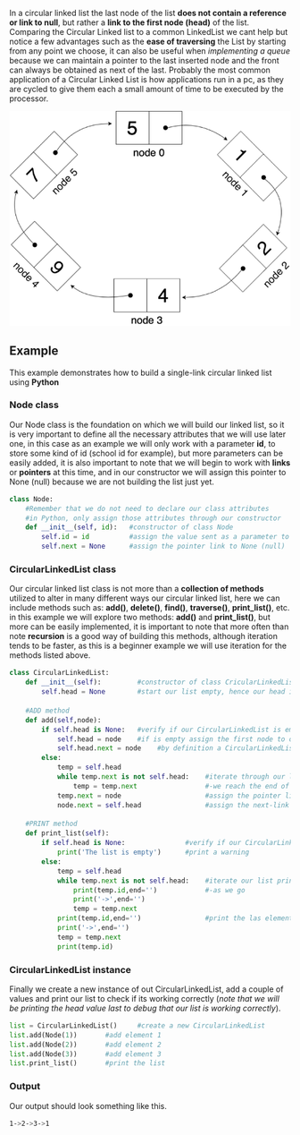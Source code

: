 In a circular linked list the last node of the list **does not contain a reference or link to null**, but rather a **link to the first node (head)** of the list. Comparing the Circular Linked list to a common LinkedList we cant help but notice a few advantages such as the **ease of traversing** the List by starting from any point we choose, it can also be useful when *implementing a queue* because we can maintain a pointer to the last inserted node and the front can always be obtained as next of the last. Probably the most common application of a Circular Linked List is how applications run in a pc, as they are cycled to give them each a small amount of time to be executed by the processor.


![circular.png](circular.png)


## Example

This example demonstrates how to build a single-link circular linked list using **Python**

### Node class

Our Node class is the foundation on which we will build our linked list, so it is very important to define all the necessary attributes that we will use later one, in this case as an example we will only work with a parameter **id**, to store some kind of id (school id for example), but more parameters can be easily added, it is also important to note that we will begin to work with **links** or **pointers** at this time, and in our constructor we will assign this pointer to None (null) because we are not building the list just yet.

``` python
class Node:
    #Remember that we do not need to declare our class attributes
    #in Python, only assign those attributes through our constructor
    def __init__(self, id):   #constructor of class Node
        self.id = id          #assign the value sent as a parameter to our class atribute
        self.next = None      #assign the pointer link to None (null)
```

### CircularLinkedList class

Our circular linked list class is not more than a **collection of methods** utilized to alter in many different ways our circular linked list, here we can include methods such as: **add()**, **delete()**, **find()**, **traverse()**, **print_list()**, etc. in this example we will explore two methods: **add()** and **print_list()**, but more can be easily implemented, it is important to note that more often than note **recursion** is a good way of building this methods, although iteration tends to be faster, as this is a beginner example we will use iteration for the methods listed above.

``` python
class CircularLinkedList:
    def __init__(self):         #constructor of class CricularLinkedList
        self.head = None        #start our list empty, hence our head is None (null)

    #ADD method
    def add(self,node):
        if self.head is None:   #verify if our CircularLinkedList is empty
            self.head = node    #if is empty assign the first node to our head
            self.head.next = node    #by definition a CircularLinkedList next-link points to itself
        else:
            temp = self.head
            while temp.next is not self.head:    #iterate through our list until-
                temp = temp.next                 #-we reach the end of it
            temp.next = node                     #assign the pointer link of the last element to our new element
            node.next = self.head                #assign the next-link of the last node to the head of the CircularLinkedList

    #PRINT method
    def print_list(self):
        if self.head is None:               #verify if our CircularLinkedList is empty
            print('The list is empty')      #print a warning
        else:
            temp = self.head
            while temp.next is not self.head:    #iterate our list printing each element-
                print(temp.id,end='')            #-as we go
                print('->',end='')
                temp = temp.next
            print(temp.id,end='')                #print the las element in order to avoid [1->2->3->] the last link pointing tu None (null)
            print('->',end='')
            temp = temp.next
            print(temp.id)
```

### CircularLinkedList instance

Finally we create a new instance of out CircularLinkedList, add a couple of values and print our list to check if its working correctly (*note that we will be printing the head value last to debug that our list is working correctly*).


``` python
list = CircularLinkedList()     #create a new CircularLinkedList
list.add(Node(1))       #add element 1
list.add(Node(2))       #add element 2
list.add(Node(3))       #add element 3
list.print_list()       #print the list
```

### Output

Our output should look something like this.

``` bash
1->2->3->1
```
